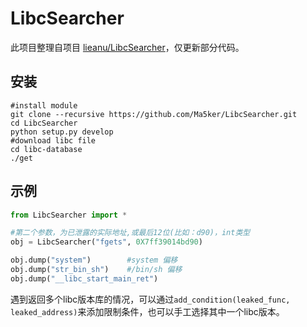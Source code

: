 # LibcSearcher
此项目整理自项目 [lieanu/LibcSearcher](https://github.com/lieanu/LibcSearcher)，仅更新部分代码。

## 安装

```shell
#install module
git clone --recursive https://github.com/Ma5ker/LibcSearcher.git
cd LibcSearcher
python setup.py develop
#download libc file
cd libc-database
./get
```

## 示例

```python
from LibcSearcher import *

#第二个参数，为已泄露的实际地址,或最后12位(比如：d90)，int类型
obj = LibcSearcher("fgets", 0X7ff39014bd90)

obj.dump("system")        #system 偏移
obj.dump("str_bin_sh")    #/bin/sh 偏移
obj.dump("__libc_start_main_ret")    
```

遇到返回多个libc版本库的情况，可以通过`add_condition(leaked_func, leaked_address)`来添加限制条件，也可以手工选择其中一个libc版本。
